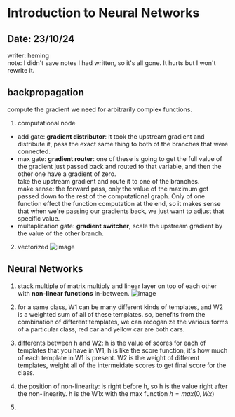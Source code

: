 # Introduction to Neural Networks

## Date: 23/10/24
writer: heming \
note: I didn't save notes I had written, so it's all gone. It hurts but I won't rewrite it.

## backpropagation
compute the gradient we need for arbitrarily complex functions.
1. computational node
- add gate: **gradient distributor**: it took the upstream gradient and distribute it, pass the exact same thing to both of the branches that were connected.
- max gate: **gradient router**: one of these is going to get the full value of the gradient just passed back and routed to that variable, and then the other one have a gradient of zero.\
 take the upstream gradient and route it to one of the branches.\
make sense: the forward pass, only the value of the maximum got passed down to the rest of the computational graph. Only of one function effect the function computation at the end, so it makes sense that when we're passing our gradients back, we just want to adjust that specific value.
- multaplication gate: **gradient switcher**, scale the upstream gradient by the value of the other branch.
2. vectorized
![image](https://github.com/user-attachments/assets/99b207b4-3889-41fa-859a-8d7f825da357)

## Neural Networks
1. stack multiple of  matrix multiply and linear layer on top of each other with **non-linear functions** in-between.
![image](https://github.com/user-attachments/assets/0a1a253e-3252-43df-bb66-63f906fca3c0)

2. for a same class, W1 can be many different kinds of templates, and W2 is a weighted sum of all of these templates. so, benefits from the combination of different templates, we can recoganize the various forms of a particular class, red car and yellow car are both cars.
3. differents between h and W2: h is the value of scores for each of templates that you have in W1, h is like the score function, it's how much of each template in W1 is present. W2 is the weight of different templates, weight all of the intermeidate scores to get final score for the class.
4. the position of non-linearity: is right before h, so h is the value right after the non-linearity. h is the W1x with the max function $h=max(0, Wx)$
5. 
